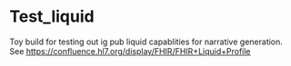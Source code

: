 # Test_liquid
Toy build for testing out ig pub liquid capablities for narrative generation.  See https://confluence.hl7.org/display/FHIR/FHIR+Liquid+Profile
